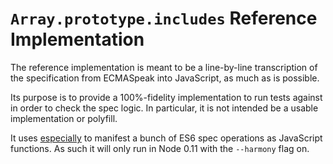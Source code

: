 # `Array.prototype.includes` Reference Implementation

The reference implementation is meant to be a line-by-line transcription of the specification from ECMASpeak into JavaScript, as much as is possible.

Its purpose is to provide a 100%-fidelity implementation to run tests against in order to check the spec logic. In particular, it is not intended be a usable implementation or polyfill.

It uses [especially](https://www.npmjs.org/package/especially) to manifest a bunch of ES6 spec operations as JavaScript functions. As such it will only run in Node 0.11 with the `--harmony` flag on.
